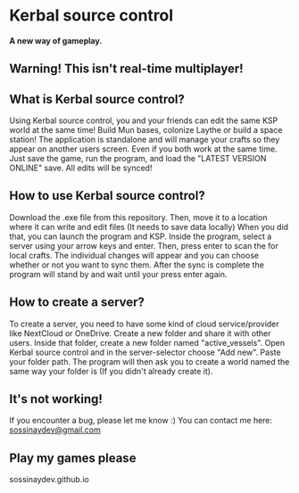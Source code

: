 # Kerbal source control
#### A new way of gameplay.

## Warning! This isn't real-time multiplayer!

## What is Kerbal source control?
Using Kerbal source control, you and your friends can edit the same KSP world at the same time!
Build Mun bases, colonize Laythe or build a space station!
The application is standalone and will manage your crafts so they appear on another users screen.
Even if you both work at the same time. Just save the game, run the program, and load the "LATEST VERSION ONLINE" save. All edits will be synced!

## How to use Kerbal source control?
Download the .exe file from this repository.
Then, move it to a location where it can write and edit files (It needs to save data locally)
When you did that, you can launch the program and KSP.
Inside the program, select a server using your arrow keys and enter.
Then, press enter to scan the for local crafts.
The individual changes will appear and you can choose whether or not you want to sync them.
After the sync is complete the program will stand by and wait until your press enter again.

## How to create a server?
To create a server, you need to have some kind of cloud service/provider like NextCloud or OneDrive.
Create a new folder and share it with other users.
Inside that folder, create a new folder named "active_vessels".
Open Kerbal source control and in the server-selector choose "Add new".
Paste your folder path.
The program will then ask you to create a world named the same way your folder is (If you didn't already create it).

## It's not working!
If you encounter a bug, please let me know :)
You can contact me here:
sossinaydev@gmail.com

## Play my games please
sossinaydev.github.io
